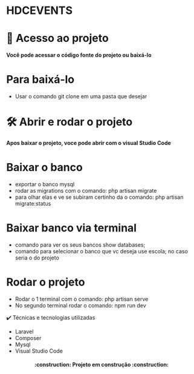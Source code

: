# HDCEVENTS

# 📁 Acesso ao projeto

**Você pode acessar o código fonte do projeto ou baixá-lo**

# Para baixá-lo 
* Usar o comando git clone em uma pasta que desejar 


# 🛠️ Abrir e rodar o projeto

**Apos baixar o projeto, voce pode abrir com o visual Studio Code**

# Baixar o banco
* exportar o banco mysql 
* rodar as migrations com o comando: php artisan migrate
* para olhar elas e ve se subiram certinho da o comando: php artisan migrate:status

# Baixar banco via terminal
* comando para ver os seus bancos show databases;
* comando para selecionar o banco que vc deseja use escola; no caso seria o do projeto

# Rodar o projeto
* Rodar o 1 terminal com o comando: php artisan serve
* No segundo terminal rodar o comando: npm run dev


✔️ Técnicas e tecnologias utilizadas
* Laravel
* Composer
* Mysql
* Visual Studio Code


<h4 align="center"> 
    :construction:  Projeto em construção  :construction:
</h4>